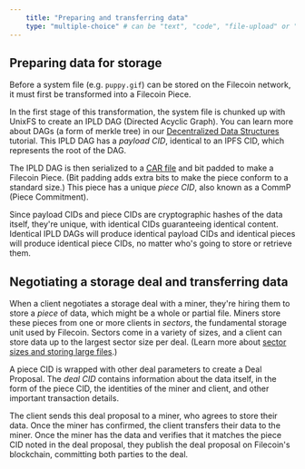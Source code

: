 ```yaml
---
    title: "Preparing and transferring data"
    type: "multiple-choice" # can be "text", "code", "file-upload" or "multiple-choice"
---
```


## Preparing data for storage

Before a system file (e.g. `puppy.gif`) can be stored on the Filecoin network, it must first be transformed into a Filecoin Piece.

In the first stage of this transformation, the system file is chunked up with UnixFS to create an IPLD DAG (Directed Acyclic Graph). You can learn more about DAGs (a form of merkle tree) in our [Decentralized Data Structures](https://proto.school/#/data-structures) tutorial. This IPLD DAG has a _payload CID_, identical to an IPFS CID, which represents the root of the DAG.

The IPLD DAG is then serialized to a [CAR file](https://github.com/ipld/specs/blob/master/block-layer/content-addressable-archives.md#summary) and bit padded to make a Filecoin Piece. (Bit padding adds extra bits to make the piece conform to a standard size.) This piece has a unique _piece CID_, also known as a CommP (Piece Commitment).

Since payload CIDs and piece CIDs are cryptographic hashes of the data itself, they're unique, with identical CIDs guaranteeing identical content. Identical IPLD DAGs will produce identical payload CIDs and identical pieces will produce identical piece CIDs, no matter who's going to store or retrieve them.

## Negotiating a storage deal and transferring data

When a client negotiates a storage deal with a miner, they're hiring them to store a _piece_ of data, which might be a whole or partial file. Miners store these pieces from one or more clients in _sectors_, the fundamental storage unit used by Filecoin. Sectors come in a variety of sizes, and a client can store data up to the largest sector size per deal. (Learn more about [sector sizes and storing large files](https://docs.filecoin.io/how-to/store/prepare-data/#for-files-bigger-than-a-sector).)

A piece CID is wrapped with other deal parameters to create a Deal Proposal. The _deal CID_ contains information about the data itself, in the form of the piece CID, the identities of the miner and client, and other important transaction details.

The client sends this deal proposal to a miner, who agrees to store their data. Once the miner has confirmed, the client transfers their data to the miner. Once the miner has the data and verifies that it matches the piece CID noted in the deal proposal, they publish the deal proposal on Filecoin's blockchain, committing both parties to the deal.
